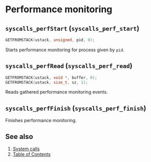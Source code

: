 # Performance monitoring

## `syscalls_perfStart` (`syscalls_perf_start`)

````C
GETFROMSTACK(ustack, unsigned, pid, 0);
````

Starts performance monitoring for process given by `pid`.

## `syscalls_perfRead` (`syscalls_perf_read`)

````C
GETFROMSTACK(ustack, void *, buffer, 0);
GETFROMSTACK(ustack, size_t, sz, 1);
````

Reads gathered performance monitoring events.

## `syscalls_perfFinish` (`syscalls_perf_finish`)

Finishes performance monitoring.

## See also

1. [System calls](README.md)
2. [Table of Contents](../../README.md)
